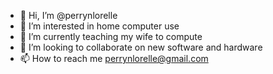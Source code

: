 - 👋 Hi, I’m @perrynlorelle
- 👀 I’m interested in home computer use
- 🌱 I’m currently teaching my wife to compute
- 💞️ I’m looking to collaborate on new software and hardware
- 📫 How to reach me perrynlorelle@gmail.com

<!---
perrynlorelle/perrynlorelle is a ✨ special ✨ repository because its `README.md` (this file) appears on your GitHub profile.
You can click the Preview link to take a look at your changes.
--->
